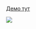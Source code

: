 [Демо тут](https://balance-pl.github.io/react-hook-form-forms/#/registration-form)

![](https://balance-pl.github.io/react-hook-form-forms/registration-form.png)
